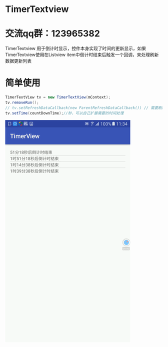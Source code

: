 # TimerTextview

# 交流qq群：123965382
TimerTextview 用于倒计时显示，控件本身实现了时间的更新显示，如果TimerTextview使用在Listview item中倒计时结束后触发一个回调，来处理刷新数据更新列表 

# 简单使用
  ```java  
  TimerTextView tv = new TimerTextView(mContext);
  tv.removeRun();
  // tv.setRefreshDataCallback(new ParentRefreshDataCallback()) // 需要刷新时设置
  tv.setTime(countDownTime);//秒，可以自己扩展需要的时间处理    
  ```
  ![effect](https://raw.githubusercontent.com/yangxu1210/TimerTextview/master/TimerView/screenshot/effect.gif)
